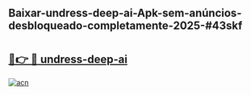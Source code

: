 ## Baixar-undress-deep-ai-Apk-sem-anúncios-desbloqueado-completamente-2025-#43skf

# <h2><a href="https://ainizakaria.my?title=undress-deep-ai&ref=20M">🔗👉 🔴 undress-deep-ai</a></h2>

[![acn](https://github.com/user-attachments/assets/0f9c940e-d8b0-45ae-aac7-cd30a18b3e1c)](https://ainizakaria.my?title=undress-deep-ai&ref=20M)

